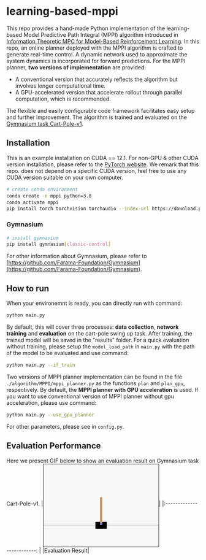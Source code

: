 # learning-based-mppi
This repo provides a hand-made Python implementation of the learning-based Model Predictive Path Integral (MPPI) algorithm introduced in [Information Theoretic MPC for Model-Based Reinforcement Learning](https://ieeexplore.ieee.org/stamp/stamp.jsp?tp=&arnumber=7989202). In this repo, an online planner deployed with the MPPI algorithm is crafted to generate real-time control. A dynamic network used to approximate the system dynamics is incorporated for forward predictions. For the MPPI planner, **two versions of implementation** are provided: 
* A conventional version that accurately reflects the algorithm but involves longer computational time.
* A GPU-accelerated version that accelerate rollout through parallel computation, which is recommended.

The flexible and easily configurable code framework facilitates easy setup and further improvement. The algorithm is trained and evaluated on the [Gymnasium task Cart-Pole-v1](https://gymnasium.farama.org/environments/classic_control/cart_pole/).


## Installation
This is an example installation on CUDA == 12.1. For non-GPU & other CUDA version installation, please refer to the [PyTorch website](https://pytorch.org/get-started/locally/). We remark that this repo. does not depend on a specific CUDA version, feel free to use any CUDA version suitable on your own computer.

``` Bash
# create conda environment
conda create -n mppi python=3.8
conda activate mppi
pip install torch torchvision torchaudio --index-url https://download.pytorch.org/whl/cu121
```
### Gymnasium
``` Bash
# install gymnasium
pip install gymnasium[classic-control]
```
For other information about Gymnasium, please refer to [https://github.com/Farama-Foundation/Gymnasium](https://github.com/Farama-Foundation/Gymnasium).

## How to run
When your environemnt is ready, you can directly run with command:
``` Bash
python main.py
```
By default, this will cover three processes: **data collection**, **network training** and **evaluation** on the cart-pole swing up task. After training, the trained model will be saved in the "results" folder. For a quick evaluation without training, please setup the `model_load_path` in `main.py` with the path of the model to be evaluated and use command:
``` Bash
python main.py --if_train
```

Two versions of MPPI planner implementation can be found in the file `./algorithm/MPPI/mppi_planner.py` as the functions `plan` and `plan_gpu`, respectively. By default, the **MPPI planner with GPU acceleration** is used. If you want to use conventional version of MPPI planner without gpu acceleration, please use command:
``` Bash
python main.py --use_gpu_planner
```

For other parameters, please see in `config.py`.

## Evaluation Performance
Here we present GIF below to show an evaluation result on Gymnasium task Cart-Pole-v1.
|<img src="cartpole_gif.gif" align="middle" width="300" border="1"/>|
|:-------------------------: |
|Evaluation Result|  
